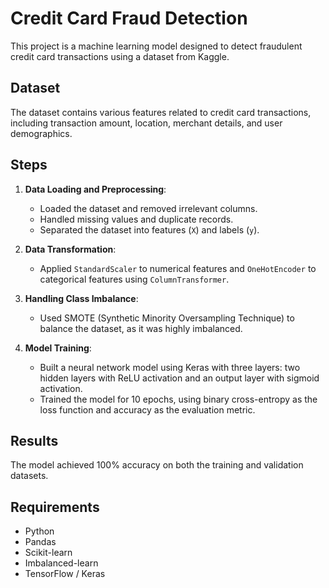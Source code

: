 # Credit Card Fraud Detection

This project is a machine learning model designed to detect fraudulent credit card transactions using a dataset from Kaggle.

## Dataset
The dataset contains various features related to credit card transactions, including transaction amount, location, merchant details, and user demographics.

## Steps

1. **Data Loading and Preprocessing**:  
   - Loaded the dataset and removed irrelevant columns.
   - Handled missing values and duplicate records.
   - Separated the dataset into features (`X`) and labels (`y`).

2. **Data Transformation**:  
   - Applied `StandardScaler` to numerical features and `OneHotEncoder` to categorical features using `ColumnTransformer`.

3. **Handling Class Imbalance**:  
   - Used SMOTE (Synthetic Minority Oversampling Technique) to balance the dataset, as it was highly imbalanced.

4. **Model Training**:  
   - Built a neural network model using Keras with three layers: two hidden layers with ReLU activation and an output layer with sigmoid activation.
   - Trained the model for 10 epochs, using binary cross-entropy as the loss function and accuracy as the evaluation metric.

## Results
The model achieved 100% accuracy on both the training and validation datasets.

## Requirements
- Python
- Pandas
- Scikit-learn
- Imbalanced-learn
- TensorFlow / Keras

